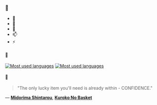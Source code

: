 ### 👋

- 🔭
- 🌱
- 💬
- 📫
- ⚡

#### 🧏

[![Most used languages](https://github-readme-stats-aynah.vercel.app/api/top-langs/?username=aynh&theme=solarized-dark&langs_count=6&layout=compact&hide_title=true)](https://github.com/anuraghazra/github-readme-stats#gh-dark-mode-only)
[![Most used languages](https://github-readme-stats-aynah.vercel.app/api/top-langs/?username=aynh&theme=solarized-light&langs_count=6&layout=compact&hide_title=true)](https://github.com/anuraghazra/github-readme-stats#gh-light-mode-only)

#### 💬

> "The only lucky item you'll need is already within - CONFIDENCE."

&mdash; [**Midorima Shintarou**](https://myanimelist.net/character.php?q=Midorima%20Shintarou&cat=character), [**Kuroko No Basket**](https://myanimelist.net/search/all?q=Kuroko%20No%20Basket&cat=all)
